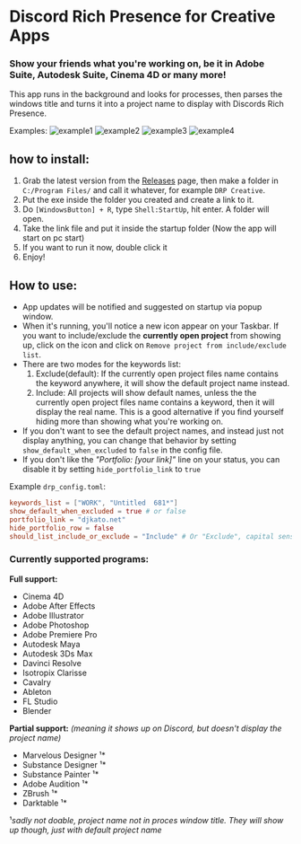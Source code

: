 # Discord Rich Presence for Creative Apps
### Show your friends what you're working on, be it in Adobe Suite, Autodesk Suite, Cinema 4D or many more!
This app runs in the background and looks for processes, then parses the windows title and turns it into a project name to display with Discords Rich Presence.

Examples:
![example1](https://i.imgur.com/yFzQh6O.png)
![example2](https://i.imgur.com/fziotzt.png)
![example3](https://i.imgur.com/9SEXuQr.png)
![example4](https://i.imgur.com/ANAW6Ub.png)
## how to install:
1. Grab the latest version from the [Releases](https://github.com/djkato/DRP_Creative/releases) page, then make a folder in `C:/Program Files/` and call it whatever, for example `DRP Creative`.
3. Put the exe inside the folder you created and create a link to it.
4. Do `[WindowsButton] + R`, type `Shell:StartUp`, hit enter. A folder will open.
5. Take the link file and put it inside the startup folder (Now the app will start on pc start)
6. If you want to run it now, double click it
7. Enjoy!

## How to use:
-   App updates will be notified and suggested on startup via popup window.
-   When it's running, you'll notice a new icon appear on your Taskbar. If you want to include/exclude the **currently open project** from showing up, click on the icon and click on `Remove project from include/exclude list`.
- There are two modes for the keywords list:
  1.  Exclude(default): If the currently open project files name contains the keyword anywhere, it will show the default project name instead.
  2. Include: All projects will show default names, unless the the currently open project files name contains a keyword, then it will display the real name. This is a good alternative if you find yourself hiding more than showing what you're working on.
- If you don't want to see the default project names, and instead just not display anything, you can change that behavior by setting `show_default_when_excluded` to `false` in the config file.
- If you don't like the *"Portfolio: [your link]"* line on your status, you can disable it by setting `hide_portfolio_link` to `true`

Example `drp_config.toml`:
```toml
keywords_list = ["WORK", "Untitled  681*"]
show_default_when_excluded = true # or false
portfolio_link = "djkato.net"
hide_portfolio_row = false
should_list_include_or_exclude = "Include" # Or "Exclude", capital sensitive

```
### Currently supported programs:
**Full support:**
-   Cinema 4D
-   Adobe After Effects
-   Adobe Illustrator
-   Adobe Photoshop
-   Adobe Premiere Pro
-   Autodesk Maya
-   Autodesk 3Ds Max
-   Davinci Resolve
-   Isotropix Clarisse
-   Cavalry
-   Ableton
-   FL Studio
-   Blender

**Partial support:** *(meaning it shows up on Discord, but doesn't display the project name)*
-   Marvelous Designer ¹*
-   Substance Designer ¹*
-   Substance Painter  ¹*
-   Adobe Audition ¹*
-   ZBrush ¹*
-   Darktable ¹*

¹*sadly not doable, project name not in proces window title. They will show up though, just with default project name*
